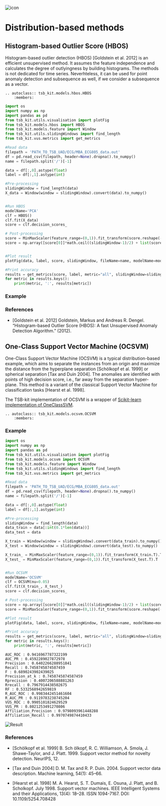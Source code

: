 ![icon](../../images/method_icons/distrib.png "icon")
# Distribution-based methods

## Histogram-based Outlier Score (HBOS)

Histogram-based outlier detection (HBOS) [Goldstein et al. 2012] is an efficient unsupervised method. It assumes the feature independence and calculates the degree of outlyingness by building histograms. The methods is not dedicated for time series. Neverhteless, it can be used for point anomaly detection and subsequence as well, if we consider a subsequence as a vector.

```{eval-rst}  
.. autoclass:: tsb_kit.models.hbos.HBOS
    :members:

```

```python
import os
import numpy as np
import pandas as pd
from tsb_kit.utils.visualisation import plotFig
from tsb_kit.models.hbos import HBOS
from tsb_kit.models.feature import Window
from tsb_kit.utils.slidingWindows import find_length
from tsb_kit.vus.metrics import get_metrics

#Read data
filepath = 'PATH_TO_TSB_UAD/ECG/MBA_ECG805_data.out'
df = pd.read_csv(filepath, header=None).dropna().to_numpy()
name = filepath.split('/')[-1]

data = df[:,0].astype(float)
label = df[:,1].astype(int)

#Pre-processing    
slidingWindow = find_length(data)
X_data = Window(window = slidingWindow).convert(data).to_numpy()


#Run HBOS
modelName='PCA'
clf = HBOS()
clf.fit(X_data)
score = clf.decision_scores_

# Post-processing
score = MinMaxScaler(feature_range=(0,1)).fit_transform(score.reshape(-1,1)).ravel()
score = np.array([score[0]]*math.ceil((slidingWindow-1)/2) + list(score) + [score[-1]]*((slidingWindow-1)//2))


#Plot result
plotFig(data, label, score, slidingWindow, fileName=name, modelName=modelName) 

#Print accuracy
results = get_metrics(score, label, metric="all", slidingWindow=slidingWindow)
for metric in results.keys():
    print(metric, ':', results[metric])
```

### Example

### References

* [Goldstein et al. 2012] Goldstein, Markus and Andreas R. Dengel. “Histogram-based Outlier Score (HBOS): A fast Unsupervised Anomaly Detection Algorithm.” (2012).


## One-Class Support Vector Machine (OCSVM)

One-Class Support Vector Machine (OCSVM) is a typical distribution-based example, which aims to separate the instances from an origin and maximize the distance from the hyperplane separation [Schölkopf et al. 1999] or spherical separation [Tax and Duin 2004]. The anomalies are identified with points of high decision score, i.e., far away from the separation hyper-plane. This method is a variant of the classical Support Vector Machine for classification tasks [Hearst et al. 1998].

The TSB-kit implementation of OCSVM is a wrapper of [Scikit-learn implementation of OneClassSVM](https://scikit-learn.org/stable/modules/generated/sklearn.svm.OneClassSVM.html).


```{eval-rst}  
.. autoclass:: tsb_kit.models.ocsvm.OCSVM
    :members:

```

### Example

```python
import os
import numpy as np
import pandas as pd
from tsb_kit.utils.visualisation import plotFig
from tsb_kit.models.ocsvm import OCSVM
from tsb_kit.models.feature import Window
from tsb_kit.utils.slidingWindows import find_length
from tsb_kit.vus.metrics import get_metrics

#Read data
filepath = 'PATH_TO_TSB_UAD/ECG/MBA_ECG805_data.out'
df = pd.read_csv(filepath, header=None).dropna().to_numpy()
name = filepath.split('/')[-1]

data = df[:,0].astype(float)
label = df[:,1].astype(int)

#Pre-processing    
slidingWindow = find_length(data)
data_train = data[:int(0.1*len(data))]
data_test = data

X_train = Window(window = slidingWindow).convert(data_train).to_numpy()
X_test = Window(window = slidingWindow).convert(data_test).to_numpy()

X_train_ = MinMaxScaler(feature_range=(0,1)).fit_transform(X_train.T).T
X_test_ = MinMaxScaler(feature_range=(0,1)).fit_transform(X_test.T).T


#Run OCSVM
modelName='OCSVM'
clf = OCSVM(nu=0.05)
clf.fit(X_train_, X_test_)
score = clf.decision_scores_

# Post-processing
score = np.array([score[0]]*math.ceil((slidingWindow-1)/2) + list(score) + [score[-1]]*((slidingWindow-1)//2))
score = MinMaxScaler(feature_range=(0,1)).fit_transform(score.reshape(-1,1)).ravel()

#Plot result
plotFig(data, label, score, slidingWindow, fileName=name, modelName=modelName) 

#Print accuracy
results = get_metrics(score, label, metric="all", slidingWindow=slidingWindow)
for metric in results.keys():
    print(metric, ':', results[metric])
```
```
AUC_ROC : 0.9416967787322199
AUC_PR : 0.4592289027872978
Precision : 0.6402266288951841
Recall : 0.7458745874587459
F : 0.6890243902439025
Precision_at_k : 0.7458745874587459
Rprecision : 0.4007206588881263
Rrecall : 0.7967914438502675
RF : 0.5332568942659819
R_AUC_ROC : 0.9983442451461604
R_AUC_PR : 0.9119783238745204
VUS_ROC : 0.9905101824629529
VUS_PR : 0.8021253491270806
Affiliation_Precision : 0.9798093961448288
Affiliation_Recall : 0.9970749874410433
```
![Result](../../images/method_results/OCSVM.png "OCSVM Result")

### References

* [Schölkopf et al. 1999] B. Sch ̈olkopf, R. C. Williamson, A. Smola, J. Shawe-Taylor, and J. Platt. 1999. Support vector method for novelty detection. NeurIPS, 12.

* [Tax and Duin 2004] D. M. Tax and R. P. Duin. 2004. Support vector data description. Machine learning, 54(1): 45–66.

* [Hearst et al. 1998] M. A. Hearst, S. T. Dumais, E. Osuna, J. Platt, and B. Scholkopf. July 1998. Support vector machines. IEEE Intelligent Systems and their Applications, 13(4): 18–28. ISSN 1094-7167. DOI: 10.1109/5254.708428